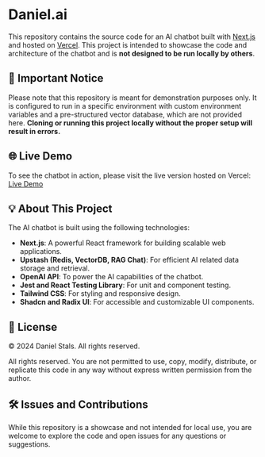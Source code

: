 # Daniel.ai

This repository contains the source code for an AI chatbot built with [Next.js](https://nextjs.org/) and hosted on [Vercel](https://vercel.com/). This project is intended to showcase the code and architecture of the chatbot and is **not designed to be run locally by others**.

## 🚨 Important Notice

Please note that this repository is meant for demonstration purposes only. It is configured to run in a specific environment with custom environment variables and a pre-structured vector database, which are not provided here. **Cloning or running this project locally without the proper setup will result in errors.**

## 🌐 Live Demo

To see the chatbot in action, please visit the live version hosted on Vercel: [Live Demo](https://danielstals.nl/)

## 💡 About This Project

The AI chatbot is built using the following technologies:

- **Next.js**: A powerful React framework for building scalable web applications.
- **Upstash (Redis, VectorDB, RAG Chat)**: For efficient AI related data storage and retrieval.
- **OpenAI API**: To power the AI capabilities of the chatbot.
- **Jest and React Testing Library**: For unit and component testing.
- **Tailwind CSS**: For styling and responsive design.
- **Shadcn and Radix UI**: For accessible and customizable UI components.

## 📜 License

© 2024 Daniel Stals. All rights reserved.

All rights reserved. You are not permitted to use, copy, modify, distribute, or replicate this code in any way without express written permission from the author.

## 🛠️ Issues and Contributions

While this repository is a showcase and not intended for local use, you are welcome to explore the code and open issues for any questions or suggestions.